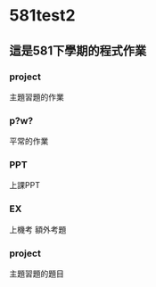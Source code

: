 # 581test2

## 這是581下學期的程式作業

### project
主題習題的作業


### p?w?
平常的作業

### PPT
上課PPT

### EX
上機考 額外考題

### project 
主題習題的題目
